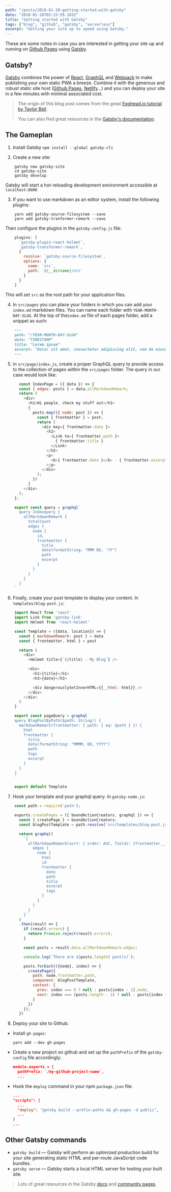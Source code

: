 ```yaml
---
path: "/posts/2018-01-28-getting-started-with-gatsby"
date: "2018-01-28T03:15:59.165Z"
title: "Getting started with Gatsby"
tags: ["blog", "github", "gatsby", "serverless"]
excerpt: "Getting your site up to speed using Gatsby."
---
```


These are some notes in case you are interested in getting your site up and running on [Github Pages](https://pages.github.com/) using [Gatsby](https://www.gatsbyjs.org/).

## Gatsby?

[Gatsby](https://www.gatsbyjs.org/) combines the power of [React](https://reactjs.org), [GraphQL](http://graphql.org/) and [Webpack](https://webpack.js.org/) to make publishing your own static PWA a breeze. Combine it with the generous and robust static site host ([Github Pages](https://pages.github.com/), [Netlify](https://www.netlify.com/)...) and you can deploy your site in a few minutes with minimal associated cost.

> The origin of this blog post comes from the great [Egghead.io tutorial by Taylor Bell](https://egghead.io/courses/build-a-blog-with-react-and-markdown-using-gatsby).
>
> You can also find great resources in the [Gatsby's documentation](https://www.gatsbyjs.org/docs/).

## The Gameplan

1. Install Gatsby `npm install --global gatsby-cli`

2. Create a new site:

```console
    gatsby new gatsby-site
    cd gatsby-site
    gatsby develop
```

Gatsby will start a hot-reloading development environment accessible at `localhost:8000`

3. If you want to use markdown as an editor system, install the following plugins:

```console
    yarn add gatsby-source-filesystem --save
    yarn add gatsby-tranformer-remark --save
```

Then configure the plugins in the `gatsby-config.js` file:

```javascript
    plugins: [
      `gatsby-plugin-react-helmet`,
      `gatsby-transformer-remark`,
      {
        resolve: `gatsby-source-filesystem`,
        options: {
          name: `src`,
          path: `${__dirname}/src`
        }
      }
    ]
```

This will set `src` as the root path for your application files. 

4. In `src/pages` you can place your folders in which you can add your `index.md` markdown files. You can name each folder with `YEAR-MONTH-DAY-SLUG`. At the top of the`index.md` file of each pages folder, add a snippet as such:

```markdown
    ---
    path: "/YEAR-MONTH-DAY-SLUG"
    date: "TIMESTAMP"
    title: "Lorem ipsum"
    excerpt: "Dolor sit amet, consectetur adipiscing elit, sed do eiusmod tempor incididunt ut labore et dolore magna aliqua."
    ---
```

5. in `src/page/index.js`, create a proper GraphQL query to provide access to the collection of pages within the `src/pages` folder. The query in our case would look like:

```javascript
      const IndexPage = ({ data }) => {
      const { edges: posts } = data.allMarkdownRemark;
      return (
        <div>
          <h1>Hi people, check my stuff out</h1>
          { 
            posts.map(({ node: post }) => {
              const { frontmatter } = post;
              return (
                <div key={ frontmatter.date }>
                  <h2>
                    <Link to={ frontmatter.path }>
                      { frontmatter.title }
                    </Link>
                  </h2>
                  <p>
                    <b>{ frontmatter.date }</b> - { frontmatter.excerpt }
                  </p>
                </div>
              );
            })
          }
        </div>
      );
    };

    export const query = graphql`
      query Indexquery {
        allMarkdownRemark {
          totalCount
          edges {
            node {
              id,
              frontmatter {
                title
                date(formatString: "MMM DD, 'YY")
                path
                excerpt
              }
            }
          }
        }
      }
    `
```

6. Finally, create your post template to display your content. In `templates/blog-post.js`:

```javascript
    import React from 'react'
    import Link from 'gatsby-link'
    import Helmet from 'react-helmet'

    const Template = ({data, location}) => {
      const { markdownRemark: post } = data
      const { frontmatter, html } = post

      return (
        <div>
          <Helmet title={`${title} - My Blog`} />

          <div>
            <h1>{title}</h1>
            <h3>{date}</h3>

            <div dangerouslySetInnerHTML={{__html: html}} />
          </div>
        </div>
      )
    }

    export const pageQuery = graphql`
    query BlogPostByPath($path: String!) {
      markdownRemark(frontmatter: { path: { eq: $path } }) {
        html 
        frontmatter {
          title
          date(formatString: "MMMM, DD, YYYY")
          path
          tags
          excerpt
        }
      }
    }
    `

    export default Template
```

7. Hook your template and your graphql query. In `gatsby-node.js`:

```javascript
    const path = require('path');

    exports.createPages = ({ boundActionCreators, graphql }) => {
      const { createPage } = boundActionCreators;
      const blogPostTemplate = path.resolve('src/templates/blog-post.js');

      return graphql(
        `{
          allMarkdownRemark(sort: { order: ASC, fields: [frontmatter___date] }) {
            edges {
              node {
                html
                id
                frontmatter {
                  date
                  path
                  title
                  excerpt
                  tags
                }
              }
            }
          }
        }`
      )
      .then(result => {
        if (result.errors) {
          return Promise.reject(result.errors);
        }

        const posts = result.data.allMarkdownRemark.edges;

        console.log(`There are ${posts.length} post(s)`);

        posts.forEach(({node}, index) => {
          createPage({
            path: node.frontmatter.path,
            component: blogPostTemplate,
            context: {
              prev: index === 0 ? null : posts[index - 1].node,
              next: index === (posts.length - 1) ? null : posts[index + 1].node
            }
          })
        });
      })
```

8. Deploy your site to Github:

* Install `gh-pages`:

  ```console
  yarn add --dev gh-pages
  ```

* Create a new project on github and set up the `pathPrefix` of the `gatsby-config` file accordingly:

  ```json
  module.exports = {
    pathPrefix: `/my-github-project-name`,
    ...
  ```

* Hook the `deploy` command in your npm `package.json` file:

  ```json
  ...
  "scripts": {
    ...
    "deploy": "gatsby build --prefix-paths && gh-pages -d public",
    ...
  }
  ...
  ```

## Other Gatsby commands

* `gatsby build` — Gatsby will perform an optimized production build for your site generating static HTML and per-route JavaScript code bundles.
* `gatsby serve` — Gatsby starts a local HTML server for testing your built site.

> Lots of great resources in the Gatsby [docs](https://www.gatsbyjs.org/docs) and [community pages](https://www.gatsbyjs.org/docs/awesome-gatsby/).

